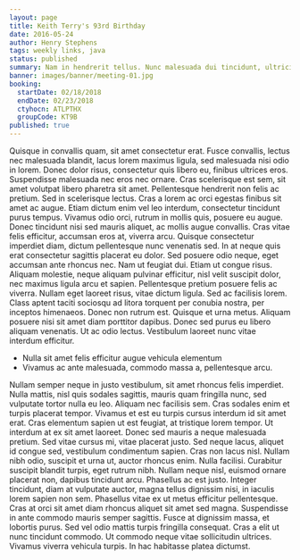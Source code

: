 ```yaml
---
layout: page
title: Keith Terry's 93rd Birthday
date: 2016-05-24
author: Henry Stephens
tags: weekly links, java
status: published
summary: Nam in hendrerit tellus. Nunc malesuada dui tincidunt, ultricies neque.
banner: images/banner/meeting-01.jpg
booking:
  startDate: 02/18/2018
  endDate: 02/23/2018
  ctyhocn: ATLPTHX
  groupCode: KT9B
published: true
---
```

Quisque in convallis quam, sit amet consectetur erat. Fusce convallis, lectus nec malesuada blandit, lacus lorem maximus ligula, sed malesuada nisi odio in lorem. Donec dolor risus, consectetur quis libero eu, finibus ultrices eros. Suspendisse malesuada nec eros nec ornare. Cras scelerisque est sem, sit amet volutpat libero pharetra sit amet. Pellentesque hendrerit non felis ac pretium. Sed in scelerisque lectus. Cras a lorem ac orci egestas finibus sit amet ac augue. Etiam dictum enim vel leo interdum, consectetur tincidunt purus tempus. Vivamus odio orci, rutrum in mollis quis, posuere eu augue. Donec tincidunt nisi sed mauris aliquet, ac mollis augue convallis. Cras vitae felis efficitur, accumsan eros at, viverra arcu. Quisque consectetur imperdiet diam, dictum pellentesque nunc venenatis sed.
In at neque quis erat consectetur sagittis placerat eu dolor. Sed posuere odio neque, eget accumsan ante rhoncus nec. Nam ut feugiat dui. Etiam ut congue risus. Aliquam molestie, neque aliquam pulvinar efficitur, nisl velit suscipit dolor, nec maximus ligula arcu et sapien. Pellentesque pretium posuere felis ac viverra. Nullam eget laoreet risus, vitae dictum ligula. Sed ac facilisis lorem. Class aptent taciti sociosqu ad litora torquent per conubia nostra, per inceptos himenaeos. Donec non rutrum est. Quisque et urna metus. Aliquam posuere nisi sit amet diam porttitor dapibus. Donec sed purus eu libero aliquam venenatis. Ut ac odio lectus. Vestibulum laoreet nunc vitae interdum efficitur.

* Nulla sit amet felis efficitur augue vehicula elementum
* Vivamus ac ante malesuada, commodo massa a, pellentesque arcu.

Nullam semper neque in justo vestibulum, sit amet rhoncus felis imperdiet. Nulla mattis, nisl quis sodales sagittis, mauris quam fringilla nunc, sed vulputate tortor nulla eu leo. Aliquam nec facilisis sem. Cras sodales enim et turpis placerat tempor. Vivamus et est eu turpis cursus interdum id sit amet erat. Cras elementum sapien ut est feugiat, at tristique lorem tempor. Ut interdum at ex sit amet laoreet. Donec sed mauris a neque malesuada pretium. Sed vitae cursus mi, vitae placerat justo. Sed neque lacus, aliquet id congue sed, vestibulum condimentum sapien. Cras non lacus nisl.
Nullam nibh odio, suscipit et urna ut, auctor rhoncus enim. Nulla facilisi. Curabitur suscipit blandit turpis, eget rutrum nibh. Nullam neque nisl, euismod ornare placerat non, dapibus tincidunt arcu. Phasellus ac est justo. Integer tincidunt, diam at vulputate auctor, magna tellus dignissim nisi, in iaculis lorem sapien non sem. Phasellus vitae ex ut metus efficitur pellentesque. Cras at orci sit amet diam rhoncus aliquet sit amet sed magna. Suspendisse in ante commodo mauris semper sagittis. Fusce at dignissim massa, et lobortis purus. Sed vel odio mattis turpis fringilla consequat. Cras a elit ut nunc tincidunt commodo. Ut commodo neque vitae sollicitudin ultrices. Vivamus viverra vehicula turpis. In hac habitasse platea dictumst.
